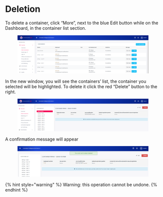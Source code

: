# Deletion

To delete a container, click “More”, next to the blue Edit button while on the Dashboard, in the container list section.

<figure><img src="../../../../../../../.gitbook/assets/image (71).png" alt=""><figcaption></figcaption></figure>

In the new window, you will see the containers’ list, the container you selected will be highlighted. To delete it click the red “Delete” button to the right.

<figure><img src="../../../../../../../.gitbook/assets/image (19).png" alt=""><figcaption></figcaption></figure>

A confirmation message will appear&#x20;

<figure><img src="../../../../../../../.gitbook/assets/image (79).png" alt=""><figcaption></figcaption></figure>

{% hint style="warning" %}
Warning: this operation cannot be undone.
{% endhint %}
